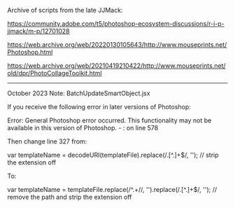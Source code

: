 Archive of scripts from the late JJMack:

https://community.adobe.com/t5/photoshop-ecosystem-discussions/r-i-p-jjmack/m-p/12701028

https://web.archive.org/web/20220130105643/http://www.mouseprints.net/Photoshop.html

https://web.archive.org/web/20210419210422/http://www.mouseprints.net/old/dpr/PhotoCollageToolkit.html
__________

October 2023 Note: BatchUpdateSmartObject.jsx

If you receive the following error in later versions of Photoshop:

Error: General Photoshop error occurred. This functionality may not be available in this version of Photoshop. - <no additional information available>: on line 578

Then change line 327 from:

var templateName =  decodeURI(templateFile).replace(/\.[^\.]+$/, '');	// strip the extension off

To:

var templateName = templateFile.replace(/^.+\//, '').replace(/\.[^\.]+$/, '');	// remove the path and strip the extension off

